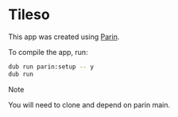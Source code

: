 # Tileso

This app was created using [Parin](https://github.com/Kapendev/parin).

To compile the app, run:

```sh
dub run parin:setup -- y
dub run
```

> [!NOTE]
> You will need to clone and depend on parin main.
